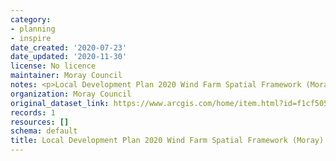 ```yaml
---
category:
- planning
- inspire
date_created: '2020-07-23'
date_updated: '2020-11-30'
license: No licence
maintainer: Moray Council
notes: <p>Local Development Plan 2020 Wind Farm Spatial Framework (Moray)</p>
organization: Moray Council
original_dataset_link: https://www.arcgis.com/home/item.html?id=f1cf505350cb4e909d27f832367a534e
records: 1
resources: []
schema: default
title: Local Development Plan 2020 Wind Farm Spatial Framework (Moray)
---
```

